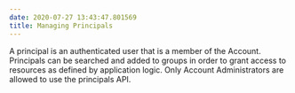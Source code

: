 ```yaml
---
date: 2020-07-27 13:43:47.801569
title: Managing Principals
---
```

<div id="managing-principals" class="section">


A principal is an authenticated user that is a member of the Account.
Principals can be searched and added to groups in order to grant access
to resources as defined by application logic. Only Account
Administrators are allowed to use the principals API.

</div>